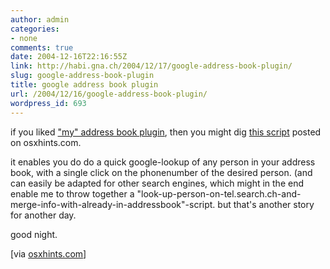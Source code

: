 ```yaml
---
author: admin
categories:
- none
comments: true
date: 2004-12-16T22:16:55Z
link: http://habi.gna.ch/2004/12/17/google-address-book-plugin/
slug: google-address-book-plugin
title: google address book plugin
url: /2004/12/16/google-address-book-plugin/
wordpress_id: 693
---
```


if you liked ["my" address book plugin](http://habi.gna.ch/blog/archives/000460.html), then you might dig [this script](http://www.macosxhints.com/article.php?story=20041215134140510) posted on osxhints.com.
  
it enables you do do a quick google-lookup of any person in your address book, with a single click on the phonenumber of the desired person. (and can easily be adapted for other search engines, which might in the end enable me to throw together a "look-up-person-on-tel.search.ch-and-merge-info-with-already-in-addressbook"-script. but that's another story for another day.
  
good night.



[via [osxhints.com](http://www.macosxhints.com/article.php?story=20041215134140510)]

